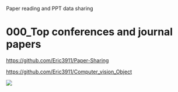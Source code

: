 Paper reading and PPT data sharing


# 000_Top conferences and journal papers



https://github.com/Eric3911/Paper-Sharing

https://github.com/Eric3911/Computer_vision_Object

 ![](https://github.com/Eric3911/related-works-ch/blob/master/02_%E5%9B%BE%E5%83%8F%E5%9F%BA%E7%A1%80%E7%A0%94%E7%A9%B6%E5%8F%8A%E5%B7%A5%E7%A8%8B%E5%BA%94%E7%94%A8/01_%20%E5%9B%BE%E5%83%8F%E5%88%86%E7%B1%BB%E8%AF%86%E5%88%AB/A000001.jpg)

